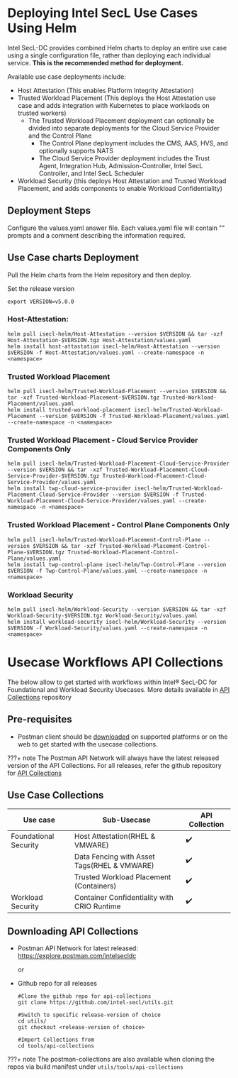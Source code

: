 # Deploying Intel SecL Use Cases Using Helm

Intel SecL-DC provides combined Helm charts to deploy an entire use case using a single configuration file, rather than deploying each individual service.  **This is the recommended method for deployment.**

Available use case deployments include:

- Host Attestation (This enables Platform Integrity Attestation)
- Trusted Workload Placement (This deploys the Host Attestation use case and adds integration with Kubernetes to place worklaods on trusted workers)
  - The Trusted Workload Placement deployment can optionally be divided into separate deployments for the Cloud Service Provider and the Control Plane
    - The Control Plane deployment includes the CMS, AAS, HVS, and optionally supports NATS
    - The Cloud Service Provider deployment includes the Trust Agent, Integration Hub, Admission-Controller, Intel SecL Controller, and Intel SecL Scheduler
- Workload Security (this deploys Host Attestation and Trusted Workload Placement, and adds components to enable Workload Confidentiality)


## Deployment Steps

Configure the values.yaml answer file.  Each values.yaml file will contain "<user input>" prompts and a comment describing the information required.

## Use Case charts Deployment

Pull the Helm charts from the Helm repository and then deploy.

Set the release version
```
export VERSION=v5.0.0
```

### Host-Attestation:

```
helm pull isecl-helm/Host-Attestation --version $VERSION && tar -xzf Host-Attestation-$VERSION.tgz Host-Attestation/values.yaml
helm install host-attastation isecl-helm/Host-Attestation --version $VERSION -f Host-Attestation/values.yaml --create-namespace -n <namespace>
```

### Trusted Workload Placement

```
helm pull isecl-helm/Trusted-Workload-Placement --version $VERSION && tar -xzf Trusted-Workload-Placement-$VERSION.tgz Trusted-Workload-Placement/values.yaml
helm install trusted-workload-placement isecl-helm/Trusted-Workload-Placement --version $VERSION -f Trusted-Workload-Placement/values.yaml --create-namespace -n <namespace>
```

### Trusted Workload Placement - Cloud Service Provider Components Only

```
helm pull isecl-helm/Trusted-Workload-Placement-Cloud-Service-Provider --version $VERSION && tar -xzf Trusted-Workload-Placement-Cloud-Service-Provider-$VERSION.tgz Trusted-Workload-Placement-Cloud-Service-Provider/values.yaml
helm install twp-cloud-service-provider isecl-helm/Trusted-Workload-Placement-Cloud-Service-Provider --version $VERSION -f Trusted-Workload-Placement-Cloud-Service-Provider/values.yaml --create-namespace -n <namespace>
```

### Trusted Workload Placement - Control Plane Components Only

```
helm pull isecl-helm/Trusted-Workload-Placement-Control-Plane --version $VERSION && tar -xzf Trusted-Workload-Placement-Control-Plane-$VERSION.tgz Trusted-Workload-Placement-Control-Plane/values.yaml
helm install twp-control-plane isecl-helm/Twp-Control-Plane --version $VERSION -f Twp-Control-Plane/values.yaml --create-namespace -n <namespace>
```

### Workload Security 

```
helm pull isecl-helm/Workload-Security --version $VERSION && tar -xzf Workload-Security-$VERSION.tgz Workload-Security/values.yaml
helm install workload-security isecl-helm/Workload-Security --version $VERSION -f Workload-Security/values.yaml --create-namespace -n <namespace>
```

# Usecase Workflows API Collections

The below allow to get started with workflows within Intel® SecL-DC for Foundational and Workload Security Usecases. More details available in [API Collections](https://github.com/intel-secl/utils/tree/v5.0/develop/tools/api-collections) repository

## Pre-requisites

* Postman client should be [downloaded](https://www.postman.com/downloads/) on supported platforms or on the web to get started with the usecase collections.

???+ note 
    The Postman API Network will always have the latest released version of the API Collections. For all releases, refer the github repository for [API Collections](https://github.com/intel-secl/utils/tree/v5.0/develop/tools/api-collections)

## Use Case Collections

| Use case               | Sub-Usecase                                   | API Collection     |
| ---------------------- | --------------------------------------------- | ------------------ |
| Foundational Security  | Host Attestation(RHEL & VMWARE)                              | ✔️                  |
|                        | Data Fencing  with Asset Tags(RHEL & VMWARE)                 | ✔️                  |
|                        | Trusted Workload Placement (Containers)  | ✔️ |
| Workload Security | Container Confidentiality with CRIO Runtime | ✔️                 

## Downloading API Collections

* Postman API Network for latest released: https://explore.postman.com/intelsecldc

  or 

* Github repo for all releases

  ```shell
  #Clone the github repo for api-collections
  git clone https://github.com/intel-secl/utils.git
  
  #Switch to specific release-version of choice
  cd utils/
  git checkout <release-version of choice>
  
  #Import Collections from
  cd tools/api-collections
  ```

???+ note 
    The postman-collections are also available when cloning the repos via build manifest under `utils/tools/api-collections`
